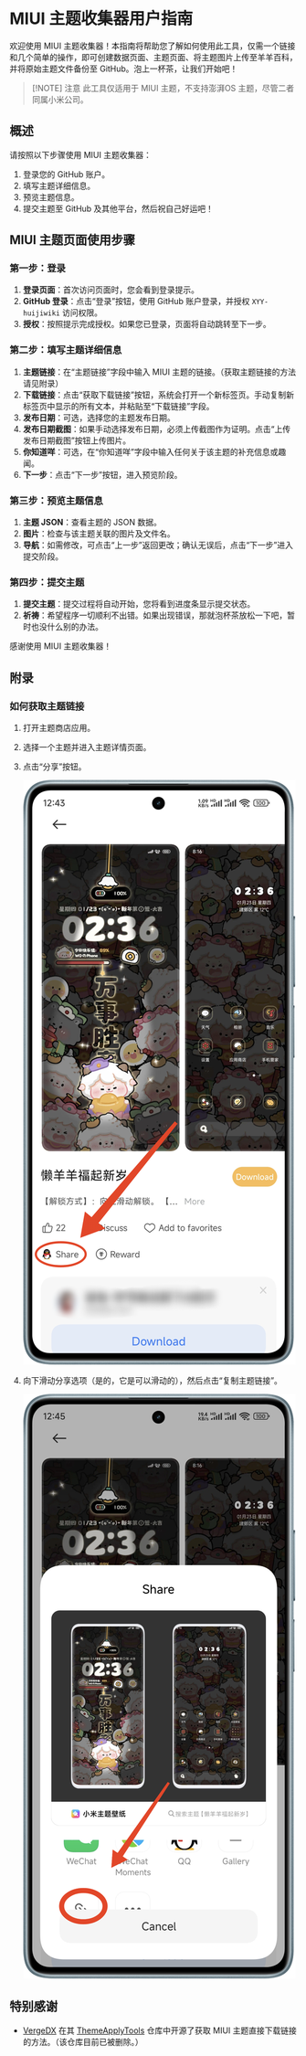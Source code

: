 # MIUI 主题收集器用户指南

欢迎使用 MIUI 主题收集器！本指南将帮助您了解如何使用此工具，仅需一个链接和几个简单的操作，即可创建数据页面、主题页面、将主题图片上传至羊羊百科，并将原始主题文件备份至 GitHub。泡上一杯茶，让我们开始吧！

> [!NOTE] 注意
> 此工具仅适用于 MIUI 主题，不支持澎湃OS 主题，尽管二者同属小米公司。

## 概述

请按照以下步骤使用 MIUI 主题收集器：

1. 登录您的 GitHub 账户。
2. 填写主题详细信息。
3. 预览主题信息。
4. 提交主题至 GitHub 及其他平台，然后祝自己好运吧！

## MIUI 主题页面使用步骤

### 第一步：登录

1. **登录页面**：首次访问页面时，您会看到登录提示。
2. **GitHub 登录**：点击“登录”按钮，使用 GitHub 账户登录，并授权 `XYY-huijiwiki` 访问权限。
3. **授权**：按照提示完成授权。如果您已登录，页面将自动跳转至下一步。

### 第二步：填写主题详细信息

1. **主题链接**：在“主题链接”字段中输入 MIUI 主题的链接。（获取主题链接的方法请见附录）
2. **下载链接**：点击“获取下载链接”按钮，系统会打开一个新标签页。手动复制新标签页中显示的所有文本，并粘贴至“下载链接”字段。
3. **发布日期**：可选，选择您的主题发布日期。
4. **发布日期截图**：如果手动选择发布日期，必须上传截图作为证明。点击“上传发布日期截图”按钮上传图片。
5. **你知道咩**：可选，在“你知道咩”字段中输入任何关于该主题的补充信息或趣闻。
6. **下一步**：点击“下一步”按钮，进入预览阶段。

### 第三步：预览主题信息

1. **主题 JSON**：查看主题的 JSON 数据。
2. **图片**：检查与该主题关联的图片及文件名。
3. **导航**：如需修改，可点击“上一步”返回更改；确认无误后，点击“下一步”进入提交阶段。

### 第四步：提交主题

1. **提交主题**：提交过程将自动开始，您将看到进度条显示提交状态。
2. **祈祷**：希望程序一切顺利不出错。如果出现错误，那就泡杯茶放松一下吧，暂时也没什么别的办法。

感谢使用 MIUI 主题收集器！

## 附录

### 如何获取主题链接

1. 打开主题商店应用。
2. 选择一个主题并进入主题详情页面。
3. 点击“分享”按钮。

   ![alt text](../img/IMG_20250202_125125.png)

4. 向下滑动分享选项（是的，它是可以滑动的），然后点击“复制主题链接”。

   ![alt text](../img/IMG_20250202_125223.png)

## 特别感谢

- [VergeDX](https://github.com/VergeDX) 在其 [ThemeApplyTools](https://github.com/VergeDX/ThemeApplyTools) 仓库中开源了获取 MIUI 主题直接下载链接的方法。（该仓库目前已被删除。）
